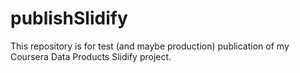 # publishSlidify
This repository is for test (and maybe production) publication of my Coursera Data Products Slidify project.
